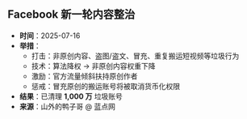 ## Facebook 新一轮内容整治  
- **时间**：2025-07-16  
- **举措**：  
  - 打击：非原创内容、盗图/盗文、冒充、重复搬运短视频等垃圾行为  
  - 技术：算法降权 → 非原创内容权重下降  
  - 激励：官方流量倾斜扶持原创作者  
  - 惩戒：冒充原创的搬运账号将被取消货币化权限  
- **结果**：已清理 **1,000 万** 垃圾账号  
- **来源**：山外的鸭子哥 @ 蓝点网